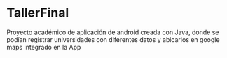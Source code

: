 # TallerFinal

Proyecto académico de aplicación de android creada con Java, donde se podían registrar universidades con diferentes datos y abicarlos en google maps integrado en la App
